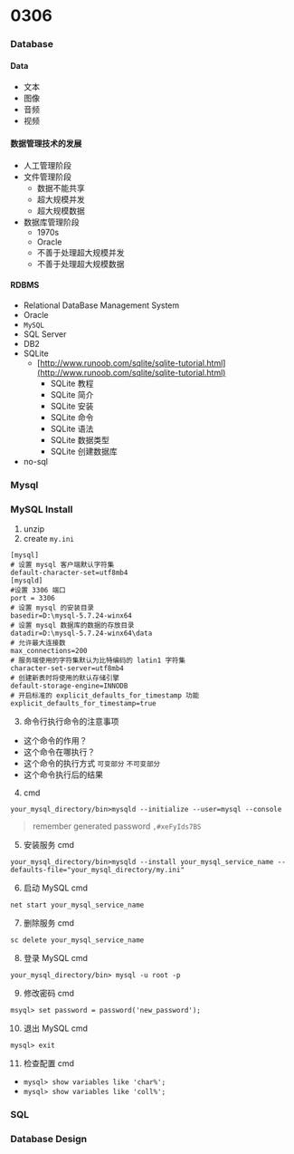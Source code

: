 # 0306

### Database

#### Data
- 文本
- 图像
- 音频
- 视频

#### 数据管理技术的发展
- 人工管理阶段
- 文件管理阶段
    - 数据不能共享
    - 超大规模并发
    - 超大规模数据
- 数据库管理阶段
    - 1970s
    - Oracle  
    - 不善于处理超大规模并发
    - 不善于处理超大规模数据
    
#### RDBMS
- Relational DataBase Management System  
- Oracle
- `MySQL`
- SQL Server
- DB2
- SQLite  
    - [http://www.runoob.com/sqlite/sqlite-tutorial.html](http://www.runoob.com/sqlite/sqlite-tutorial.html)
        - SQLite 教程
        - SQLite 简介
        - SQLite 安装
        - SQLite 命令
        - SQLite 语法
        - SQLite 数据类型
        - SQLite 创建数据库
- no-sql

### Mysql

### MySQL Install
1. unzip
2. create `my.ini`

```
[mysql]
# 设置 mysql 客户端默认字符集
default-character-set=utf8mb4 
[mysqld]
#设置 3306 端口
port = 3306 
# 设置 mysql 的安装目录
basedir=D:\mysql-5.7.24-winx64
# 设置 mysql 数据库的数据的存放目录
datadir=D:\mysql-5.7.24-winx64\data
# 允许最大连接数
max_connections=200
# 服务端使用的字符集默认为比特编码的 latin1 字符集
character-set-server=utf8mb4
# 创建新表时将使用的默认存储引擎
default-storage-engine=INNODB
# 开启标准的 explicit_defaults_for_timestamp 功能
explicit_defaults_for_timestamp=true
```

3. 命令行执行命令的注意事项
- 这个命令的作用？
- 这个命令在哪执行？
- 这个命令的执行方式 `可变部分` `不可变部分` 
- 这个命令执行后的结果

4. cmd

`your_mysql_directory/bin>mysqld --initialize --user=mysql --console`

> remember generated password  `,#xeFyIds7BS`

5. 安装服务 cmd

`your_mysql_directory/bin>mysqld --install your_mysql_service_name --defaults-file="your_mysql_directory/my.ini"`

6. 启动 MySQL cmd

`net start your_mysql_service_name`

7. 删除服务 cmd

`sc delete your_mysql_service_name`

8. 登录 MySQL cmd

`your_mysql_directory/bin> mysql -u root -p`

9. 修改密码 cmd

`msyql> set password = password('new_password');`

10. 退出 MySQL cmd

`mysql> exit`

11. 检查配置 cmd

- `mysql> show variables like 'char%';`
- `mysql> show variables like 'coll%';`

### SQL

### Database Design












